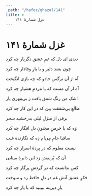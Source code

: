 ```yaml
---
_path: "/hafez/ghazal/141"
title: >-
    غزل شمارهٔ ۱۴۱
---
```

# غزل شمارهٔ ۱۴۱

<div class="b" id="bn1"><div class="m1"><p>دیدی ای دل که غمِ عشق دگربار چه کرد</p></div>
<div class="m2"><p>چون بشد دلبر و با یارِ وفادار چه کرد</p></div></div>
<div class="b" id="bn2"><div class="m1"><p>آه از آن نرگسِ جادو که چه بازی انگیخت</p></div>
<div class="m2"><p>آه از آن مست که با مردمِ هشیار چه کرد</p></div></div>
<div class="b" id="bn3"><div class="m1"><p>اشکِ من رنگِ شفق یافت ز بی‌مِهری یار</p></div>
<div class="m2"><p>طالعِ بی‌شفقت بین که در این کار چه کرد</p></div></div>
<div class="b" id="bn4"><div class="m1"><p>برقی از منزلِ لیلی بدرخشید سحر</p></div>
<div class="m2"><p>وَه که با خرمنِ مجنونِ دل افگار چه کرد</p></div></div>
<div class="b" id="bn5"><div class="m1"><p>ساقیا جامِ مِی‌ام دِه که نگارندهٔ غیب</p></div>
<div class="m2"><p>نیست معلوم که در پردهٔ اسرار چه کرد</p></div></div>
<div class="b" id="bn6"><div class="m1"><p>آن که پُرنقش زد این دایرهٔ مینایی</p></div>
<div class="m2"><p>کس ندانست که در گردشِ پرگار چه کرد</p></div></div>
<div class="b" id="bn7"><div class="m1"><p>فکرِ عشق آتشِ غم در دلِ حافظ زد و سوخت</p></div>
<div class="m2"><p>یارِ دیرینه ببینید که با یار چه کرد</p></div></div>
